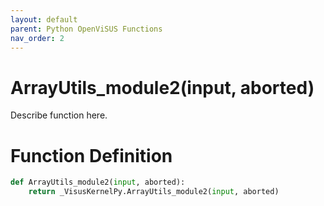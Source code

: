 ```yaml
---
layout: default
parent: Python OpenViSUS Functions
nav_order: 2
---
```


# ArrayUtils_module2(input, aborted)

Describe function here.

# Function Definition

```python
def ArrayUtils_module2(input, aborted):
    return _VisusKernelPy.ArrayUtils_module2(input, aborted)
```